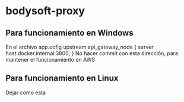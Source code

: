 # bodysoft-proxy

## Para funcionamiento en Windows
En el archivo app.cofig
upstream api_gateway_node {
      server host.docker.internal:3800;
  }
No hacer commit con esta dirección, para mantener el funcionamiento en AWS
## Para funcionamiento en Linux
Dejar como esta 
